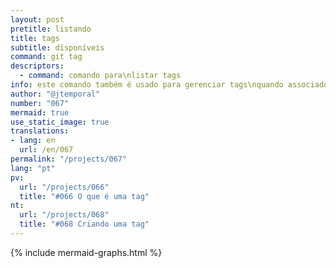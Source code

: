 ```yaml
---
layout: post
pretitle: listando 
title: tags
subtitle: disponíveis
command: git tag
descriptors:
  - command: comando para\nlistar tags
info: este comando também é usado para gerenciar tags\nquando associado com outros comandos e opções
author: "@jtemporal"
number: "067"
mermaid: true
use_static_image: true
translations:
- lang: en
  url: /en/067
permalink: "/projects/067"
lang: "pt"
pv:
  url: "/projects/066"
  title: "#066 O que é uma tag"
nt:
  url: "/projects/068"
  title: "#068 Criando uma tag"
---
```


{% include mermaid-graphs.html %}